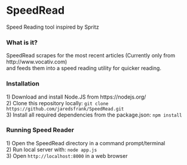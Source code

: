 # SpeedRead
Speed Reading tool inspired by Spritz

<h3>What is it?</h3>
SpeedRead scrapes for the most recent articles (Currently only from http://www.vocativ.com)</br>
and feeds them into a speed reading utility for quicker reading.

<h3>Installation</h3>
1) Download and install Node.JS from https://nodejs.org/ </br>
2) Clone this repository locally: <code>git clone https://github.com/jaredsfrank/SpeedRead.git</code> </br>
3) Install all required dependencies from the package.json: <code>npm install</code>

<h3>Running Speed Reader</h3>
1) Open the SpeedRead directory in a command prompt/terminal </br>
2) Run local server with: <code>node app.js</code> </br>
3) Open <code>http://localhost:8000</code> in a web browser </br>
